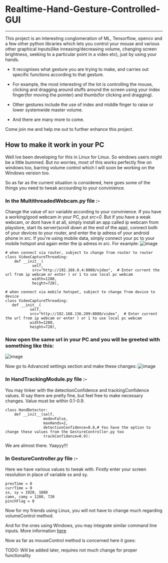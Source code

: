 # Realtime-Hand-Gesture-Controlled-GUI
___________________________________________________________________________________________________________________________________________________________________

This project is an interesting conglomeration of ML, Tensorflow, opencv and a few other python libraries which lets you control your mouse and various other graphical inputs(like inreasing/decreasing volume, changing screen brightness, seeking to a particular point in a video etc), just by using your hands.

* It recognises what gesture you are trying to make, and carries out specific functions according to that gesture.

* For example, the most interesting of the lot is controlling the mouse, clicking and dragging around stuffs around the screen using your index finger(for moving the pointer) and thumb(for clicking and dragging).

* Other gestures include the use of index and middle finger to raise or lower systemwide master volume.

* And there are many more to come.

Come join me and help me out to further enhance this project.

## How to make it work in your PC

Well Ive been developing for this in Linux for Linux. So windows users might be a little bummed. But no worries, most of this works perfectly fine on windows too, barring volume control which I will soon be working on the Windows version too.

So as far as the current situation is considered, here goes some of the things you need to tweak accourding to your convinience.

### In the MultithreadedWebcam.py file :-
Change the value of *scr* variable according to your convinience. If you have a working/good webcam in your PC, put *src=0*. But if you have a weak webcam, or dont have it at all, simply install an app called ip webcam from playstore, start its server(scroll down at the end of the app), connect both of your devices to your router, and enter the ip adress of your android phone in *src*.
If you're using mobile data, simply connect your pc to your mobile hotspot and again enter the ip adress in *src*. For example:
![image](https://user-images.githubusercontent.com/40483229/114570295-567b9f80-9c93-11eb-8d2c-fb02e473e09a.png)


```
# when connect via router, subject to change from router to router
class VideoCaptureThreading:
    def __init__(
            self,
            src="http://192.168.0.4:8080/video",  # Enter current the url from ip webcam or enter ) or 1 to use local pc webcam
            width=1280,
            height=720),
 ```
 ```
# when connect via mobile hotspot, subject to change from device to device
class VideoCaptureThreading:
    def __init__(
            self,
            src="http://192.168.136.209:8080/video",  # Enter current the url from ip webcam or enter ) or 1 to use local pc webcam
            width=1280,
            height=720),
 ```
### Now open the same url in your PC and you will be greeted with something like this:
![image](https://user-images.githubusercontent.com/40483229/114570788-be31ea80-9c93-11eb-95a3-7f668cda1975.png)

Now go to Advanced settings section and make these changes:
![image](https://user-images.githubusercontent.com/40483229/114571054-fafde180-9c93-11eb-8221-3264ea3f5063.png)


### In HandTrackingModule.py file :-
You may tinker with the detectionConfidence and trackingConfidence values. Ill say there are pretty fine, but feel free to make necessary changes. Value must be within 0.1-0.9.
```
class HandDetector:
    def __init__(self,
                 mode=False,
                 maxHands=2,
                 detectionConfidence=0.8,# You have the option to change these values from the GestureController.py too
                 trackConfidence=0.9):
```
We are almost there. Yaayyy!!!
### In GestureController.py file :-
Here we have various values to tweak with. Firstly enter your screen resolution in place of variable sx and sy.
```
prevTime = 0
currTime = 0
sx, sy = 1920, 1080
camx, camy = 1280, 720
pinchFlag = 0
```
Now for my friends using Linux, you will not have to change much regarding volumeControl method.

And for the ones using Windows, you may integrate similar command line inputs. More information [here](https://github.com/roblatour/setvol)

Now as far as mouseControl method is concerned here it goes:

TODO: Will be added later, requires not much change for proper functionality
